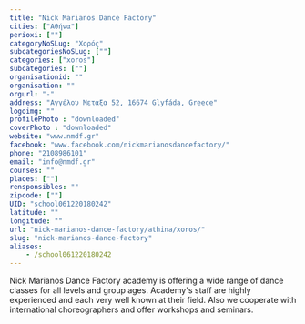 ```yaml
---
title: "Nick Marianos Dance Factory"
cities: ["Αθήνα"]
perioxi: [""]
categoryNoSLug: "Χορός"
subcategoriesNoSLug: [""]
categories: ["xoros"]
subcategories: [""]
organisationid: ""
organisation: ""
orgurl: "-"
address: "Αγγέλου Μεταξα 52, 16674 Glyfáda, Greece"
logoimg: ""
profilePhoto : "downloaded"
coverPhoto : "downloaded"
website: "www.nmdf.gr"
facebook: "www.facebook.com/nickmarianosdancefactory/"
phone: "2108986101"
email: "info@nmdf.gr"
courses: ""
places: [""]
rensponsibles: ""
zipcode: [""]
UID: "school061220180242"
latitude: ""
longitude: ""
url: "nick-marianos-dance-factory/athina/xoros/"
slug: "nick-marianos-dance-factory"
aliases:
    - /school061220180242
---
```





Nick Marianos Dance Factory academy is offering a wide range of dance classes for all levels and group ages. Academy&#39;s staff are highly experienced and each very well known at their field. Also we cooperate with international choreographers and offer workshops and seminars.